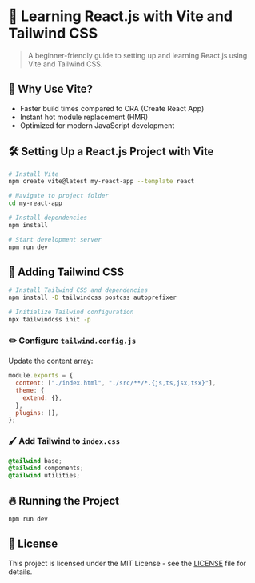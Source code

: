 # 🚀 Learning React.js with Vite and Tailwind CSS

> A beginner-friendly guide to setting up and learning React.js using Vite and Tailwind CSS.

## 📌 Why Use Vite?
- Faster build times compared to CRA (Create React App)
- Instant hot module replacement (HMR)
- Optimized for modern JavaScript development

## 🛠 Setting Up a React.js Project with Vite
```sh
# Install Vite
npm create vite@latest my-react-app --template react

# Navigate to project folder
cd my-react-app

# Install dependencies
npm install

# Start development server
npm run dev
```

## 🎨 Adding Tailwind CSS
```sh
# Install Tailwind CSS and dependencies
npm install -D tailwindcss postcss autoprefixer

# Initialize Tailwind configuration
npx tailwindcss init -p
```

### ✏️ Configure `tailwind.config.js`
Update the content array:
```js
module.exports = {
  content: ["./index.html", "./src/**/*.{js,ts,jsx,tsx}"],
  theme: {
    extend: {},
  },
  plugins: [],
};
```

### 🖌 Add Tailwind to `index.css`
```css
@tailwind base;
@tailwind components;
@tailwind utilities;
```

## 🔥 Running the Project
```sh
npm run dev
```

## 📜 License
This project is licensed under the MIT License - see the [LICENSE](LICENSE) file for details.

